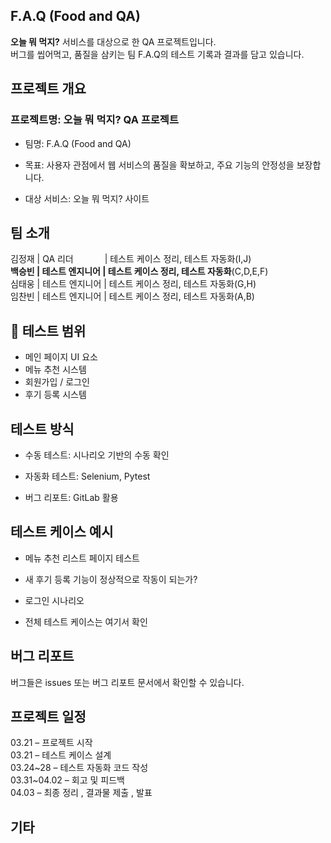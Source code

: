 ## F.A.Q (Food and QA)  
**오늘 뭐 먹지?** 서비스를 대상으로 한 QA 프로젝트입니다.  
버그를 씹어먹고, 품질을 삼키는 팀 F.A.Q의 테스트 기록과 결과를 담고 있습니다.  


## 프로젝트 개요  


### 프로젝트명: 오늘 뭐 먹지? QA 프로젝트  
  
- 팀명: F.A.Q (Food and QA)  
  
- 목표: 사용자 관점에서 웹 서비스의 품질을 확보하고, 주요 기능의 안정성을 보장합니다.  
  
- 대상 서비스: 오늘 뭐 먹지? 사이트  
  
  
  
  
 ## 팀 소개  
  
김정재   | QA 리더　　  　  | 테스트 케이스 정리, 테스트 자동화(I,J)  
**백승빈   | 테스트 엔지니어  | 테스트 케이스 정리, 테스트 자동화**(C,D,E,F)  
심태웅   | 테스트 엔지니어  | 테스트 케이스 정리, 테스트 자동화(G,H)  
임찬빈   | 테스트 엔지니어  | 테스트 케이스 정리, 테스트 자동화(A,B)  
  
  
  
## 🧪 테스트 범위  
  
- 메인 페이지 UI 요소  
- 메뉴 추천 시스템  
- 회원가입 / 로그인  
- 후기 등록 시스템  
  
  
  
 ## 테스트 방식  
  
  
- 수동 테스트: 시나리오 기반의 수동 확인  
  
- 자동화 테스트: Selenium, Pytest  
  
- 버그 리포트: GitLab 활용  
  
  
  
## 테스트 케이스 예시  
  
  
- 메뉴 추천 리스트 페이지 테스트  
  
- 새 후기 등록 기능이 정상적으로 작동이 되는가?  
  
- 로그인 시나리오  
  
  
- 전체 테스트 케이스는 여기서 확인  
  
  
  
 ## 버그 리포트  
버그들은 issues 또는 버그 리포트 문서에서 확인할 수 있습니다.  
  
  
 ## 프로젝트 일정  
 03.21 – 프로젝트 시작  
 03.21 – 테스트 케이스 설계  
 03.24~28 – 테스트 자동화 코드 작성  
 03.31~04.02 – 회고 및 피드백  
 04.03 – 최종 정리 , 결과물 제출 , 발표  
  
  
 ## 기타  
 
